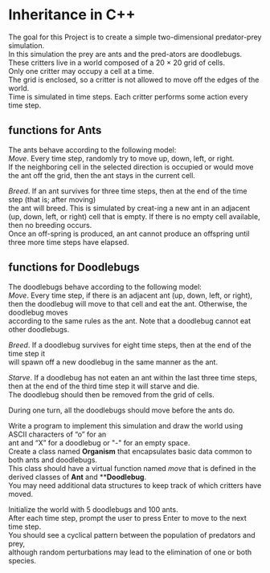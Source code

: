 # Inheritance in C++ #

The goal for this Project is to create a simple two-dimensional predator-prey simulation. <br>
In this simulation the prey are ants and the pred-ators are doodlebugs. <br>
These critters live in a world composed of a 20 × 20 grid of cells.<br>
Only one critter may occupy a cell at a time. <br>
The grid is  enclosed, so a critter is not allowed to move off the edges of the world. <br>
Time is simulated in time steps. Each critter performs some action every time step.<br>

## functions for **Ants** ##
The ants behave according to the following model:<br>
*Move*. Every time step, randomly try to move up, down, left, or right.<br>
If the neighboring cell in the selected direction is occupied or would move<br>
the ant off the grid, then the ant stays in the current cell.<br>

*Breed*. If an ant survives for three time steps, then at the end of the time step (that is; after moving)<br>
the ant will breed. This is simulated by creat-ing a new ant in an adjacent<br>
(up, down, left, or right) cell that is empty. If there is no empty cell available, then no breeding occurs.<br>
Once an off-spring is produced, an ant cannot produce an offspring until three more time steps have elapsed.<br>

## functions for **Doodlebugs** ##
The doodlebugs behave according to the following model:<br>
*Move*. Every time step, if there is an adjacent ant (up, down, left, or right),<br>
then the doodlebug will move to that cell and eat the ant. Otherwise, the doodlebug moves<br>
according to the same rules as the ant. Note that a doodlebug cannot eat other doodlebugs.<br>

*Breed*. If a doodlebug survives for eight time steps, then at the end of the time step it<br>
will spawn off a new doodlebug in the same manner as the ant.<br>

*Starve*. If a doodlebug has not eaten an ant within the last three time steps,<br>
then at the end of the third time step it will starve and die.<br>
The doodlebug should then be removed from the grid of cells.<br>

During one turn, all the doodlebugs should move before the ants do.<br>

Write a program to implement this simulation and draw the world using ASCII characters of “o” for an <br>
ant and “X” for a doodlebug or "-" for an empty space.<br>
Create a class named **Organism** that encapsulates basic data common to both ants and doodlebugs.<br>
This class should have a virtual function named *move* that is defined in the derived classes of **Ant** and ****Doodlebug**.<br>
You may need additional data structures to keep track of which critters have moved.<br>

Initialize the world with 5 doodlebugs and 100 ants.<br>
After each time step, prompt the user to press Enter to move to the next time step.<br>
You should see a cyclical pattern between the population of predators and prey,<br>
although random perturbations may lead to the elimination of one or both species.<br>
